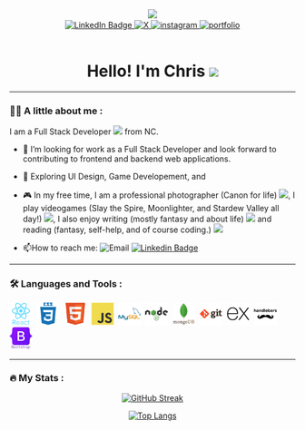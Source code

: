 <div id="header" align="center">
  <img src="https://i.giphy.com/media/v1.Y2lkPTc5MGI3NjExMmZsOXNmYXV0em1xaGJwdDR0bHBya2t4cTE3cDBzcXVmcDVobnNpdyZlcD12MV9pbnRlcm5hbF9naWZfYnlfaWQmY3Q9cw/5eLDrEaRGHegx2FeF2/giphy.gif" width="300"/>
  <div id="badges">
  <a href="https://www.linkedin.com/in/chris-leach-media/">
    <img src="https://img.shields.io/badge/LinkedIn-blue?style=for-the-badge&logo=linkedin&logoColor=white" alt="LinkedIn Badge"/>
  </a>
  <a href="https://x.com/ChrisLeach69977">
    <img src="https://img.shields.io/badge/Twitter-black?style=for-the-badge&logo=x" alt="X"/>
  </a>
  <a href="https://www.instagram.com/chrisleachmedia/">
    <img src="https://img.shields.io/badge/Instagram-gray?style=for-the-badge&logo=instagram" alt="instagram"/>
  </a>
  <a href="https://chrisvulpine.netlify.app/">
    <img src="https://img.shields.io/badge/%E2%9C%A8%20Portfolio-darkgreen?style=for-the-badge" alt="portfolio"/>
  </a>
</div>
  <img src="https://komarev.com/ghpvc/?username=chrisvulpinge&style=flat-square&color=blue" alt=""/>
  <h1>
  Hello! I'm Chris
  <img src="https://i.giphy.com/media/v1.Y2lkPTc5MGI3NjExMXFyYmkzODFkZzR4YXg4M2U5ZHVpZHA1cWtvNjh0emVseHVtbDl4dyZlcD12MV9pbnRlcm5hbF9naWZfYnlfaWQmY3Q9cw/2sjwBnNlY4CPyr8goo/giphy.gif" width="60px"/>
</h1>
</div> 

---

### :man_technologist: A little about me :
I am a Full Stack Developer <img src="https://i.giphy.com/media/v1.Y2lkPTc5MGI3NjExbzE1eXVjb295NjkwanM2dzB1d3pyNGltNDJ5Y3U0ZGlicGJ3N3N1YiZlcD12MV9pbnRlcm5hbF9naWZfYnlfaWQmY3Q9cw/WFZvB7VIXBgiz3oDXE/giphy.gif" width="20"> from NC.
- :telescope: I’m looking for work as a Full Stack Developer and look forward to contributing to frontend and backend web applications.

- :seedling: Exploring UI Design, Game Developement, and 

- :video_game: In my free time, I am a professional photographer (Canon for life) <img src="https://i.giphy.com/media/v1.Y2lkPTc5MGI3NjExejNveHNpamU3dnE5cmpkbWdqdmpmZHhzc3gzd2ozN2x5OGphdzczaCZlcD12MV9pbnRlcm5hbF9naWZfYnlfaWQmY3Q9cw/xcFJX6T9z2iqiB9Ud9/giphy.gif" width="20">, I play videogames (Slay the Spire, Moonlighter, and Stardew Valley all day!) <img src="https://i.giphy.com/media/v1.Y2lkPTc5MGI3NjExcXdwbWF4YWJ2NWtzNXozMzA2em5oNjA3YTVkeWE1ZG8ya3Z2cmp0NyZlcD12MV9pbnRlcm5hbF9naWZfYnlfaWQmY3Q9cw/HH2bb3Pjq5IB2/giphy.gif" width="20">, I also enjoy writing (mostly fantasy and about life) <img src="https://i.giphy.com/media/v1.Y2lkPTc5MGI3NjExNHRtZWNwOHVtdWg1dW03eHlrM24yYWFmdG1zbWcwOW5nMnlyaGgwaiZlcD12MV9pbnRlcm5hbF9naWZfYnlfaWQmY3Q9cw/YSufo5veo0IiD3pnqj/giphy.gif" width="20">  and reading (fantasy, self-help, and of course coding.) <img src="https://i.giphy.com/media/v1.Y2lkPTc5MGI3NjExcHBlc244eXlubGpiMXpkdDhlemdzOHcyZjNnc29tODl1dHZjZnAwbSZlcD12MV9pbnRlcm5hbF9naWZfYnlfaWQmY3Q9cw/gjxYwnMG7Mocmc75DM/giphy.gif" width="20"> 

- :mailbox:How to reach me: ![Email](https://img.shields.io/badge/%E2%9C%89%EF%B8%8F%20Email-darkgreen?style=flat&link=mailto%3Achrisleach1191%40gmail.com) [![Linkedin Badge](https://img.shields.io/badge/-ChrisLeach-blue?style=flat&logo=Linkedin&logoColor=white)](https://www.linkedin.com/in/chris-leach-media/) 



---

### :hammer_and_wrench: Languages and Tools :
<div>
 
  <img src="https://github.com/devicons/devicon/blob/master/icons/react/react-original-wordmark.svg" title="React" alt="React" width="40" height="40"/>&nbsp;
  <img src="https://github.com/devicons/devicon/blob/master/icons/css3/css3-plain-wordmark.svg"  title="CSS3" alt="CSS" width="40" height="40"/>&nbsp;
  <img src="https://github.com/devicons/devicon/blob/master/icons/html5/html5-original.svg" title="HTML5" alt="HTML" width="40" height="40"/>&nbsp;
  <img src="https://github.com/devicons/devicon/blob/master/icons/javascript/javascript-original.svg" title="JavaScript" alt="JavaScript" width="40" height="40"/>&nbsp;
  <img src="https://github.com/devicons/devicon/blob/master/icons/mysql/mysql-original-wordmark.svg" title="MySQL"  alt="MySQL" width="40" height="40"/>&nbsp;
  <img src="https://github.com/devicons/devicon/blob/master/icons/nodejs/nodejs-original-wordmark.svg" title="NodeJS" alt="NodeJS" width="40" height="40"/>&nbsp;
  <img src="https://github.com/devicons/devicon/blob/master/icons/mongodb/mongodb-original-wordmark.svg" title="MongoDB" alt="MongoDB" width="40" height="40"/>&nbsp;
  <img src="https://github.com/devicons/devicon/blob/master/icons/git/git-original-wordmark.svg" title="Git" alt="Git" width="40" height="40"/>&nbsp;
  <img src="https://github.com/devicons/devicon/blob/master/icons/express/express-original.svg" title="Express" alt="Express" width="40" height="40"/>&nbsp;
  <img src="https://github.com/devicons/devicon/blob/master/icons/handlebars/handlebars-original-wordmark.svg" title="HandleBars" alt="Handlebars" width="40" height="40"/>&nbsp;
  <img src="https://github.com/devicons/devicon/blob/master/icons/bootstrap/bootstrap-original-wordmark.svg" title="Bootstrap" alt="Bootstrap" width="40" height="40"/>&nbsp;
</div>

---

### :fire: My Stats :
<div id="stats" align="center">
  
[![GitHub Streak](https://github-readme-streak-stats.herokuapp.com?user=chrisvulpine&theme=github-dark&hide_border=true)](https://git.io/streak-stats)

[![Top Langs](https://github-readme-stats.vercel.app/api/top-langs/?username=chrisvulpine&layout=compact&theme=vision-friendly-dark)](https://github.com/anuraghazra/github-readme-stats)
</div>


<!---
ChrisVulpine/ChrisVulpine is a ✨ special ✨ repository because its `README.md` (this file) appears on your GitHub profile.
You can click the Preview link to take a look at your changes.
- 👋 Hi, I’m @ChrisVulpine
- 👀 I’m interested in ...
- 🌱 I’m currently learning ...
- 💞️ I’m looking to collaborate on ...
- 📫 How to reach me ...
- 😄 Pronouns: ...
- ⚡ Fun fact: ...
--->
